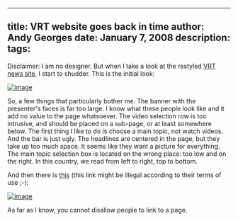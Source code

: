 -----
title:  VRT website goes back in time
author: Andy Georges
date: January 7, 2008
description: 
tags: 
-----







Disclaimer: I am no designer. But when I take a look at the restyled
[VRT news site](http://deredactie.be/), I start to shudder. This is the
initial look:


[![image](C44A4441-56C4-41F9-A2E7-F1159F56E4BE-1.jpg)](http://www.flickr.com/photos/itkovian/2174625511/)


So, a few things that particularly bother me. The banner with the
presenter's faces is far too large. I know what these people look like
and it add no value to the page whatsoever. The video selection row is
too intrusive, and should be placed on a sub-page, or at least somewhere
below. The first thing I like to do is choose a main topic, not watch
videos. And the bar is just ugly. The headlines are centered in the
page, but they take up too much space. It seems like they want a picture
for everything. The main topic selection box is located on the wrong
place: too low and on the right. In this country, we read from left to
right, top to bottom.


And then there is
[this](http://www.deredactie.be/cm/de.redactie/help/gebruiksvoorwaarden_nl)
(this link might be illegal according to their terms of use ;-):


[![image](C44A4441-56C4-41F9-A2E7-F1159F56E4BE-2.png)](http://www.flickr.com/photos/itkovian/2174655339/)


As far as I know, you cannot disallow people to link to a page.




